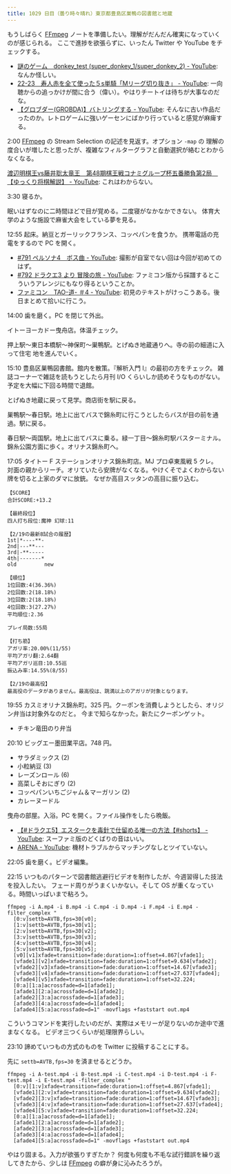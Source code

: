 ```yaml
---
title: 1029 日目（曇り時々晴れ）東京都豊島区巣鴨の図書館と地蔵
---
```


もうしばらく [FFmpeg] ノートを準備したい。理解がだんだん確実になっていくのが感じられる。
ここで進捗を欲張らずに、いったん Twitter や YouTube をチェックする。

* [謎のゲーム　donkey_test (super_donkey_1/super_donkey_2) - YouTube](https://www.youtube.com/watch?v=QPnolcl1UCM):
  なんか怪しい。
* [22-23　寿人赤を全て使った５s単騎「Mリーグ切り抜き」 - YouTube](https://www.youtube.com/watch?v=3C0NtPqeNUE):
  一向聴からの追っかけが間に合う（偉い）。やはりチートイは待ちが大事なのだな。
* [【グロブダー(GROBDA)】バトリングする - YouTube](https://www.youtube.com/watch?v=M3L2d2nMQfQ):
  そんなに古い作品だったのか。レトロゲームに強いゲーセンにばかり行っていると感覚が麻痺する。

2:00 [FFmpeg] の Stream Selection の記述を見返す。オプション `-map` の
理解の度合いが増したと思ったが、複雑なフィルターグラフと自動選択が絡むとわからなくなる。

[渡辺明棋王vs藤井聡太竜王　第48期棋王戦コナミグループ杯五番勝負第2局　【ゆっくり将棋解説】 - YouTube](https://www.youtube.com/watch?v=ZHrS61wHZLc):
これはわからない。

3:30 寝るか。

眠いはずなのに二時間ほどで目が覚める。二度寝がなかなかできない。
体育大学のような施設で麻雀大会をしている夢を見る。

12:55 起床。納豆とガーリックフランス、コッペパンを食うか。
携帯電話の充電をするので PC を開く。

* [#791 ペルソナ4　ボス曲 - YouTube](https://www.youtube.com/watch?v=icyuflp1nNk):
  撮影が自室でない回は今回が初めてのはず。
* [#792 ドラクエ3 より 冒険の旅 - YouTube](https://www.youtube.com/watch?v=ViCl9g1GH_Q):
  ファミコン版から採譜するとこういうアレンジにもなり得るということか。
* [ファミコン　TAO-道- ＃4 - YouTube](https://www.youtube.com/watch?v=EFnq-tzg22s):
  初見のテキストがけっこうある。後日まとめて拾いに行こう。

14:00 歯を磨く。PC を閉じて外出。

イトーヨーカドー曳舟店。体温チェック。

押上駅～東日本橋駅～神保町～巣鴨駅。とげぬき地蔵通りへ。寺の前の細道に入って住宅
地を進んでいく。
<blockquote class="twitter-tweet"
  data-conversation="none"
  data-media-max-width="480" data-theme="dark" data-align="center">
<a href="https://twitter.com/showa_yojyo/status/1627315969097089024"></a>
</blockquote>

15:10 豊島区巣鴨図書館。館内を散策。『解析入門 I』の最初の方をチェック。
雑誌コーナーで雑誌を読もうとしたら月刊 I/O くらいしか読めそうなものがない。
予定を大幅に下回る時間で退館。

とげぬき地蔵に戻って見学。商店街を駅に戻る。

巣鴨駅～春日駅。地上に出てバスで錦糸町に行こうとしたらバスが目の前を通過。駅に戻る。

春日駅～両国駅。地上に出てバスに乗る。緑一丁目～錦糸町駅バスターミナル。
錦糸公園方面に歩く。オリナス錦糸町へ。

17:05 タイトー F ステーションオリナス錦糸町店。MJ プロ卓東風戦 5 クレ。
対面の親からリーチ。オリていたら安牌がなくなる。やけくそでよくわからない牌を切ると上家のダマに放銃。
なぜか高目スッタンの高目に振り込む。

```text
【SCORE】
合計SCORE:+13.2

【最終段位】
四人打ち段位:魔神 幻球:11

【2/19の最新8試合の履歴】
1st|*----**-
2nd|---**---
3rd|-**-----
4th|-------*
old         new

【順位】
1位回数:4(36.36%)
2位回数:2(18.18%)
3位回数:2(18.18%)
4位回数:3(27.27%)
平均順位:2.36

プレイ局数:55局

【打ち筋】
アガリ率:20.00%(11/55)
平均アガリ翻:2.64翻
平均アガリ巡目:10.55巡
振込み率:14.55%(8/55)

【2/19の最高役】
最高役のデータがありません。最高役は、跳満以上のアガリが対象となります。
```

19:55 カスミオリナス錦糸町。325 円。クーポンを消費しようとしたら、オリジン弁当は対象外なのだと。
今まで知らなかった。新たにクーポンゲット。

* チキン竜田のり弁当

20:10 ビッグエー墨田業平店。748 円。

* サラダミックス (2)
* 小粒納豆 (3)
* レーズンロール (6)
* 高菜しそおにぎり (2)
* コッペパンいちごジャム＆マーガリン (2)
* カレーヌードル

曳舟の部屋。入浴。PC を開く。ファイル操作をしたら晩飯。

* [【#ドラクエ5】エスタークを毒針で仕留める唯一の方法【#shorts】 - YouTube](https://www.youtube.com/watch?v=LY7Ir7OBwmo):
  スーファミ版のどくばりの音はいい。
* [ARENA - YouTube](https://www.youtube.com/watch?v=kOi-CNvrSzw):
  機材トラブルからマッチングなしとツイていない。

22:05 歯を磨く。ビデオ編集。

22:15 いつものパターンで図書館逃避行ビデオを制作したが、今週習得した技法を投入したい。
フェード周りがうまくいかない。そして OS が重くなっている。時間いっぱいまで粘ろう。

```console
ffmpeg -i A.mp4 -i B.mp4 -i C.mp4 -i D.mp4 -i F.mp4 -i E.mp4 -filter_complex "
  [0:v]settb=AVTB,fps=30[v0];
  [1:v]settb=AVTB,fps=30[v1];
  [2:v]settb=AVTB,fps=30[v2];
  [3:v]settb=AVTB,fps=30[v3];
  [4:v]settb=AVTB,fps=30[v4];
  [5:v]settb=AVTB,fps=30[v5];
  [v0][v1]xfade=transition=fade:duration=1:offset=4.867[vfade1];
  [vfade1][v2]xfade=transition=fade:duration=1:offset=9.634[vfade2];
  [vfade2][v3]xfade=transition=fade:duration=1:offset=14.67[vfade3];
  [vfade3][v4]xfade=transition=fade:duration=1:offset=27.637[vfade4];
  [vfade4][v5]xfade=transition=fade:duration=1:offset=32.224;
  [0:a][1:a]acrossfade=d=1[afade1];
  [afade1][2:a]acrossfade=d=1[afade2];
  [afade2][3:a]acrossfade=d=1[afade3];
  [afade3][4:a]acrossfade=d=1[afade4];
  [afade4][5:a]acrossfade=d=1" -movflags +faststart out.mp4
```

こういうコマンドを実行したいのだが、実際はメモリーが足りないのか途中で進まなくなる。
ビデオ三つくらいが処理限界らしい。

23:10 諦めていつもの方式のものを Twitter に投稿することにする。

先に `settb=AVTB,fps=30` を済ませるとどうか。

```console
ffmpeg -i A-test.mp4 -i B-test.mp4 -i C-test.mp4 -i D-test.mp4 -i F-test.mp4 -i E-test.mp4 -filter_complex "
  [0:v][1:v]xfade=transition=fade:duration=1:offset=4.867[vfade1];
  [vfade1][2:v]xfade=transition=fade:duration=1:offset=9.634[vfade2];
  [vfade2][3:v]xfade=transition=fade:duration=1:offset=14.67[vfade3];
  [vfade3][4:v]xfade=transition=fade:duration=1:offset=27.637[vfade4];
  [vfade4][5:v]xfade=transition=fade:duration=1:offset=32.224;
  [0:a][1:a]acrossfade=d=1[afade1];
  [afade1][2:a]acrossfade=d=1[afade2];
  [afade2][3:a]acrossfade=d=1[afade3];
  [afade3][4:a]acrossfade=d=1[afade4];
  [afade4][5:a]acrossfade=d=1" -movflags +faststart out.mp4
```

やはり固まる。入力が欲張りすぎたか？
何度も何度も不毛な試行錯誤を繰り返してきたから、少しは [FFmpeg] の癖が身に沁みたろうが。

[FFmpeg]: <https://ffmpeg.org/ffmpeg.html>
